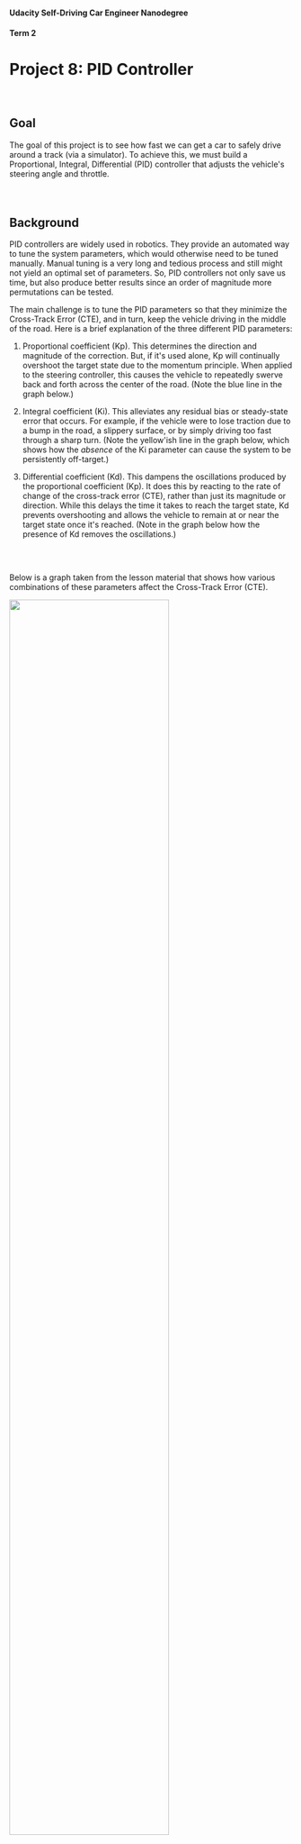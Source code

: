 #### Udacity Self-Driving Car Engineer Nanodegree
#### Term 2
# Project 8: PID Controller

##### &nbsp;

## Goal
The goal of this project is to see how fast we can get a car to safely drive around a track (via a simulator). To achieve this, we must build a Proportional, Integral, Differential (PID) controller that adjusts the vehicle's steering angle and throttle.

##### &nbsp;

## Background
PID controllers are widely used in robotics. They provide an automated way to tune the system parameters, which would otherwise need to be tuned manually. Manual tuning is a very long and tedious process and still might not yield an optimal set of parameters. So, PID controllers not only save us time, but also produce better results since an order of magnitude more permutations can be tested.

The main challenge is to tune the PID parameters so that they minimize the Cross-Track Error (CTE), and in turn, keep the vehicle driving in the middle of the road. Here is a brief explanation of the three different PID parameters:

1. Proportional coefficient (Kp). This determines the direction and magnitude of the correction. But, if it's used alone, Kp will continually overshoot the target state due to the momentum principle. When applied to the steering controller, this causes the vehicle to repeatedly swerve back and forth across the center of the road. (Note the blue line in the graph below.)

1. Integral coefficient (Ki). This alleviates any residual bias or steady-state error that occurs. For example, if the vehicle were to lose traction due to a bump in the road, a slippery surface, or by simply driving too fast through a sharp turn. (Note the yellow'ish line in the graph below, which shows how the _absence_ of the Ki parameter can cause the system to be persistently off-target.)

1. Differential coefficient (Kd). This dampens the oscillations produced by the proportional coefficient (Kp). It does this by reacting to the rate of change of the cross-track error (CTE), rather than just its magnitude or direction. While this delays the time it takes to reach the target state, Kd prevents overshooting and allows the vehicle to remain at or near the target state once it's reached. (Note in the graph below how the presence of Kd removes the oscillations.)

##### &nbsp;

Below is a graph taken from the lesson material that shows how various combinations of these parameters affect the Cross-Track Error (CTE).

<img src="results/pid-cte-graph.png" width="75%" /></a>

##### &nbsp;


## Approach
Ultimately, I implemented two controllers: one for _steering_ and another for _throttle_. After some manual tuning initially, I relied on the Twiddle algorithm to do most of the parameter tuning for each controller. Once I derived a good set of parameters to initialize the controllers, I then used the standard CTE algorithm to update the errors during ongoing driving.

Here are the specific steps I took:

1.  **Steering Controller**. I focused on developing the steering controller first, starting with a heuristic PID parameter set of {0.1, 0.001, 1.0}.
1. **Manual tuning**. Initially, I tuned the parameters by hand. I did this for two reasons: (a) I was curious to see how the car would react and wanted to develop some intuition on how different parameter values affected driving performance, and (b) it seemed that getting a working set of parameters would provide the Twiddle algorithm a boost in the next phase of optimization. But, manual tuning quickly became tedious, and I switched to Twiddle as soon as possible.
1. **Proportional coefficient**. I started by manually tuning Kp, since it has the most direct impact on the vehicle's steering input. At first, the car kept swerving off the track. If Kp was too high, the car would turn too sharply (oversteering); if Kp was too low, the car would turn too softly (under steering). To help find the middle ground, I reduced the car's speed. Once the car could complete a full lap, I iterated a few more times at higher speeds, then moved onto the next parameter.
1. **Differential coefficient**. Next, I manually tuned Kd in order to reduce the car's repeated swerving from one side of the road to the other. Again, I would test initial parameters at lower speeds then gradually increase the speed until the car could drive safely at 20-30mph. Initially, my Kd was too low and could not counteract the swerving produced by the Kp parameter. But, when Kd was too high the steering became very twitchy, making too many tiny adjustments to the steering angle and causing the car to drive erratically, especially at higher speeds.
1. **Twiddle**. By this point, I was tired of manual tuning and figured the Integral coefficient (Ki) would be very low since the simulator (presumably) should have very little bias or steady-state error. So, I skipped manual tuning of Ki and implemented the Twiddle algorithm to handle all of the tuning moving forward. I used Sebastian's Python version of the Twiddle algorithm from the lessons as a template. But, progressing through the steps of the algorithm in C++ was a challenge. I failed to get it working using `for` and `while` loops, and ultimately treated the different steps as states using `switch` and `case` (code found [here](https://github.com/tommytracey/Udacity-CarND-Term2/blob/master/p4-PID-control/src/PID.cpp#L60)). Once the algorithm was working, I would repeatedly execute the program in 'twiddle' mode to find the best steering parameters at increasingly higher speeds. Eventually, I could fine-tune the parameters by just letting the car drive around the track in twiddle mode for dozens of laps at a time. The car seemed to top-out at 50 MPH with just the steering controller, so I then began working on the throttle controller.
1. **Throttle Controller**. I repeated the same basic steps as I did for the steering controller: starting with a heuristic parameter set, doing some manual tuning at lower speeds, and then gradually increasing the speed and leveraging the Twiddle algorithm to do most of the tuning.
I tested a few different approaches to the controller logic. After numerous blunders, such as trying to use Twiddle to optimize a `speed_error` instead of focusing on CTE for both controllers, I finally got the throttle controller working. It's basic function is to dynamically adjust the throttle based on the difference between the car's current speed and it's target speed, which is partially determined based on the car's current steering angle. The underlying premise is to produce less throttle for turns and more throttle in straightaways. But, using this construct alone, the car was unable to drive safely through sharp turns at higher speeds (> 50 MPH).
1. **Steering Gain**. To address this problem, it became clear that another coefficient or gain factor was needed to amplify the throttle response. So, a `steering_gain` coefficient was added to calculate the additional speed (`add_speed`) the car should target on top of its baseline speed (`min_speed`). Since there are only a few sharp turns on this particular track, and by this point the other parameters were well-tuned, I figured I could just tune the new steering gain parameter by hand. But, if the track had lots of sharp turns of varying magnitudes, you'd probably be better off using Twiddle.

##### &nbsp;

## Results
Ultimately, I was able to get the car to safely navigate the track at least three times with a top speed of 88 MPH.

##### &nbsp;

The final parameters can be found below:

```
// Gain factor for determining target speed relative to steering angle
double steering_gain = 3.75;

// Initialize the steering PID controller
steering_pid.Init(0.09, 0.00002, 2.3);

// Initialize the throttle PID controller
throttle_pid.Init(0.115, 0.0006, 0.855);
```

##### &nbsp;

---
In case you want to run this project yourself, below is the project starter code.

# Project Starter Code
This repository contains all the code needed to complete the final project for the Localization course in Udacity's Self-Driving Car Nanodegree.

## Dependencies

* cmake >= 3.5
 * All OSes: [click here for installation instructions](https://cmake.org/install/)
* make >= 4.1(mac, linux), 3.81(Windows)
  * Linux: make is installed by default on most Linux distros
  * Mac: [install Xcode command line tools to get make](https://developer.apple.com/xcode/features/)
  * Windows: [Click here for installation instructions](http://gnuwin32.sourceforge.net/packages/make.htm)
* gcc/g++ >= 5.4
  * Linux: gcc / g++ is installed by default on most Linux distros
  * Mac: same deal as make - [install Xcode command line tools]((https://developer.apple.com/xcode/features/)
  * Windows: recommend using [MinGW](http://www.mingw.org/)
* [uWebSockets](https://github.com/uWebSockets/uWebSockets)
  * Run either `./install-mac.sh` or `./install-ubuntu.sh`.
  * If you install from source, checkout to commit `e94b6e1`, i.e.
    ```
    git clone https://github.com/uWebSockets/uWebSockets
    cd uWebSockets
    git checkout e94b6e1
    ```
    Some function signatures have changed in v0.14.x. See [this PR](https://github.com/udacity/CarND-MPC-Project/pull/3) for more details.
* Simulator. You can download these from the [project intro page](https://github.com/udacity/self-driving-car-sim/releases) in the classroom.

There's an experimental patch for windows in this [PR](https://github.com/udacity/CarND-PID-Control-Project/pull/3)

## Basic Build Instructions

1. Clone this repo.
2. Make a build directory: `mkdir build && cd build`
3. Compile: `cmake .. && make`
4. Run it: `./pid`.

Tips for setting up your environment can be found [here](https://classroom.udacity.com/nanodegrees/nd013/parts/40f38239-66b6-46ec-ae68-03afd8a601c8/modules/0949fca6-b379-42af-a919-ee50aa304e6a/lessons/f758c44c-5e40-4e01-93b5-1a82aa4e044f/concepts/23d376c7-0195-4276-bdf0-e02f1f3c665d)

## Editor Settings

We've purposefully kept editor configuration files out of this repo in order to
keep it as simple and environment agnostic as possible. However, we recommend
using the following settings:

* indent using spaces
* set tab width to 2 spaces (keeps the matrices in source code aligned)

## Code Style

Please (do your best to) stick to [Google's C++ style guide](https://google.github.io/styleguide/cppguide.html).

## Project Instructions and Rubric

Note: regardless of the changes you make, your project must be buildable using
cmake and make!

More information is only accessible by people who are already enrolled in Term 2
of CarND. If you are enrolled, see [the project page](https://classroom.udacity.com/nanodegrees/nd013/parts/40f38239-66b6-46ec-ae68-03afd8a601c8/modules/f1820894-8322-4bb3-81aa-b26b3c6dcbaf/lessons/e8235395-22dd-4b87-88e0-d108c5e5bbf4/concepts/6a4d8d42-6a04-4aa6-b284-1697c0fd6562)
for instructions and the project rubric.

## Hints!

* You don't have to follow this directory structure, but if you do, your work
  will span all of the .cpp files here. Keep an eye out for TODOs.

## Call for IDE Profiles Pull Requests

Help your fellow students!

We decided to create Makefiles with cmake to keep this project as platform
agnostic as possible. Similarly, we omitted IDE profiles in order to we ensure
that students don't feel pressured to use one IDE or another.

However! I'd love to help people get up and running with their IDEs of choice.
If you've created a profile for an IDE that you think other students would
appreciate, we'd love to have you add the requisite profile files and
instructions to ide_profiles/. For example if you wanted to add a VS Code
profile, you'd add:

* /ide_profiles/vscode/.vscode
* /ide_profiles/vscode/README.md

The README should explain what the profile does, how to take advantage of it,
and how to install it.

Frankly, I've never been involved in a project with multiple IDE profiles
before. I believe the best way to handle this would be to keep them out of the
repo root to avoid clutter. My expectation is that most profiles will include
instructions to copy files to a new location to get picked up by the IDE, but
that's just a guess.

One last note here: regardless of the IDE used, every submitted project must
still be compilable with cmake and make./

## How to write a README
A well written README file can enhance your project and portfolio.  Develop your abilities to create professional README files by completing [this free course](https://www.udacity.com/course/writing-readmes--ud777).
